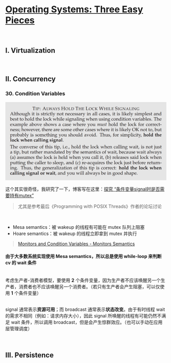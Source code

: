 # [Operating Systems: Three Easy Pieces](http://pages.cs.wisc.edu/~remzi/OSTEP/#book-chapters)

&nbsp;   
## I. Virtualization



&nbsp;   
## II. Concurrency


### 30. Condition Variables

![](assets/30_1_signal_before_unlock.png)

这个其实很奇怪，我研究了一下，博客写在这里：[探究 “条件变量signal时是否需要持有mutex”](https://blog.csdn.net/rsy56640/article/details/84953204)

>尤其是参考最后《Programming with POSIX Threads》作者的论坛讨论

&nbsp;   

- Mesa semantics：被 wakeup 的线程有可能在 mutex 队列上阻塞
- Hoare semantics：被 wakeup 的线程立即拿到 mutex 并执行

>[Monitors and Condition Variables - Monitors Semantics](https://cseweb.ucsd.edu/classes/sp16/cse120-a/applications/ln/lecture9.html)

#### 由于大多数系统实现使用 Mesa semantics，所以总是使用 while-loop 来判断 cv 的 wait 条件

&nbsp;   
考虑生产者-消费者模型，要使用 **2** 个条件变量，因为生产者不应该唤醒另一个生产者，消费者也不应该唤醒另一个消费者。（若只有生产者会产生阻塞，可以仅使用 **1** 个条件变量）

&nbsp;   
signal 通常表示**资源可用**；而 broadcast 通常表示**状态改变**。由于有时线程 wait 的需求不相同（例如：请求内存大小），因此 signal 所唤醒的线程有可能仍然不满足 wait 条件，所以调用 broadcast，但是会产生惊群效应。（也可以手动在应用层管理调度）




&nbsp;   
## III. Persistence

